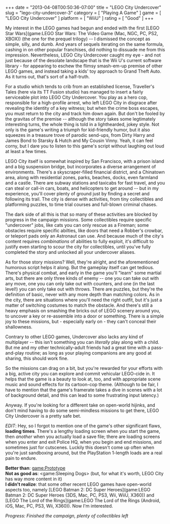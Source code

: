 +++
date = "2013-04-08T00:50:36-07:00"
title = "LEGO City Undercover"
slug = "lego-city-undercover-3"
category = [ "Playing A Game" ]
game = [ "LEGO City Undercover" ]
platform = [ "WiiU" ]
rating = [ "Good" ]
+++

My interest in the LEGO games had begun and ended with the first [LEGO Star Wars](game:LEGO Star Wars: The Video Game (Mac, NGC, PC, PS2, XBOX)) (the one for the prequel trilogy) -- I dismissed the concept as simple, silly, and dumb.  And years of sequels iterating on the same formula, cashing in on other popular franchises, did nothing to dissuade me from this impression.  Nevertheless, LEGO City Undercover caught my eye - and not just because of the desolate landscape that is the Wii U's current software library - for appearing to eschew the flimsy smash-em-up premise of other LEGO games, and instead taking a kids' toy approach to Grand Theft Auto.  As it turns out, that's sort of a half-truth.

For a studio which tends to crib from an established license, Traveller's Tales (here via its TT Fusion studio) has managed to insert a fairly serviceable plot into LEGO City Undercover.  You play as a hero cop, responsible for a high-profile arrest, who left LEGO City in disgrace after revealing the identity of a key witness; but when the crime boss escapes, you must return to the city and track him down again.  But don't be fooled by the gravitas of the premise -- although the story takes some legtimately interesting turns, the whole thing is told in a lighthearded, jokey style.  Not only is the game's writing a triumph for kid-friendly humor, but it also squeezes in a treasure trove of parodic send-ups, from Dirty Harry and James Bond to Starsky & Hutch and My Cousin Vinny.  Yeah, it can feel corny, but I dare you to listen to this game's script without laughing out loud at least a few times.

LEGO City itself is somewhat inspired by San Francisco, with a prison island and a big suspension bridge, but incorporates a diverse arrangement of environments.  There's a skyscraper-filled financial district, and a Chinatown area, along with residential zones, parks, beaches, docks, even farmland and a castle.  There are subway stations and taxicabs for fast travel, and you can steal or call-in cars, boats, and helicopters to get around -- but in my experience, you'll cover plenty of ground just by finding a secret and following its trail.  The city is dense with activities, from tiny collectibles and platforming puzzles, to time trial courses and full-blown criminal chases.

The dark side of all this is that so many of these activities are blocked by progress in the campaign missions.  Some collectibles require specific "undercover" jobs, like cats you can only rescue as a Fireman; some obstacles require specific abilties, like doors that need a Robber's crowbar, or teleport pads only an Astronaut can use.  And because much of the city's content requires <i>combinations</i> of abilities to fully exploit, it's difficult to justify even starting to scour the city for collectibles, until you've fully completed the story and unlocked all your undercover aliases.

As for those story missions?  Well, they're alright, and the aforementioned humorous script helps it along.  But the gameplay itself can get tedious.  There's physical combat, and early in the game you'll "learn" some martial arts, but there are only three kinds of enemy -- one you can take out with any move, one you can only take out with counters, and one (in the last level!) you can only take out with throws.  There are puzzles, but they're the definition of basic, never with any more depth than matching colors.  As in the city, there are situations where you'll need the right outfit, but it's just a matter of switching costumes to match the obstacle.  And there's still a heavy emphasis on smashing the bricks out of LEGO scenery around you, to uncover a key or re-assemble into a door or something.  There is a simple joy to these missions, but - especially early on - they can't conceal their shallowness.

Contrary to other LEGO games, Undercover also lacks any kind of multiplayer -- this isn't something you can <i>literally</i> play along with a child.  But me and my other technically-adult friends had a great time with a pass-and-play routine; as long as your playing companions are any good at sharing, this should work fine.

So the missions can drag on a bit, but you're rewarded for your efforts with a big, active city you can explore and commit vehicular LEGO-cide in.  It helps that the game is a beauty to look at, too, and with appropriate scene music and sound effects for its cartoon-cop theme.  (Although to be fair, I have to mention that the game's framerate takes a dive in scenes with a lot of background detail, and this can lead to some frustrating input latency.)

Anyway.  If you're looking for a different take on open-world hijinks, and don't mind having to do some semi-mindless missions to get there, LEGO City Undercover is a pretty safe bet.

<i>EDIT</i>: Hey, so I forgot to mention one of the game's other significant flaws, <b>loading times</b>.  There's a lengthy loading screen when you start the game, then <i>another</i> when you actually load a save file; there are loading screens when you enter and exit Police HQ, when you begin and end missions, and sometimes just for cutscenes.  Luckily this doesn't come up often when you're just sandboxing around, but the PlayStation 1-length loads are a real pain to endure. 

<b>Better than</b>: <game:Prototype>  
<b>Not as good as</b>: <game:Sleeping Dogs> (but, for what it's worth, LEGO City has way more content in it)  
<b>I didn't realize</b>: that some other recent LEGO games have open-world aspects too, namely [LEGO Batman 2: DC Super Heroes](game:LEGO Batman 2: DC Super Heroes (3DS, Mac, PC, PS3, Wii, WiiU, X360)) and [LEGO The Lord of the Rings](game:LEGO The Lord of the Rings (Android, iOS, Mac, PC, PS3, Wii, X360)).  Now I'm interested.

<i>Progress: Finished the campaign, plenty of collectibles left</i>